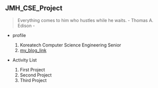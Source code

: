 ## JMH_CSE_Project

> Everything comes to him who hustles while he waits. - Thomas A. Edison -

* profile
   1. Koreatech Computer Science Engineering Senior
   2. [my_blog_link](https://battlesun99.blogspot.com/)



* Activity List
  1. First Project
  2. Second Project
  3. Third Project
